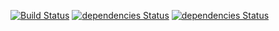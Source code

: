 [![Build Status](https://travis-ci.org/xubingyang/MEAN-login-app.svg?branch=master)](https://travis-ci.org/xubingyang/MEAN-login-app)
[![dependencies Status](https://david-dm.org/xubingyang/MEAN-login-app/status.svg)](https://david-dm.org/xubingyang/MEAN-login-app)
[![dependencies Status](https://david-dm.org/xubingyang/MEAN-login-app/dev-status.svg)](https://david-dm.org/xubingyang/MEAN-login-app#info=devDependencies)
